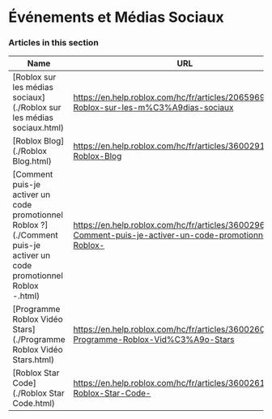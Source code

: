# Événements et Médias Sociaux  
### Articles in this section
Name|URL
-|-
[Roblox sur les médias sociaux](./Roblox sur les médias sociaux.html) |https://en.help.roblox.com/hc/fr/articles/206596923-Roblox-sur-les-m%C3%A9dias-sociaux
[Roblox Blog](./Roblox Blog.html) |https://en.help.roblox.com/hc/fr/articles/360029134331-Roblox-Blog
[Comment puis-je activer un code promotionnel Roblox ?](./Comment puis-je activer un code promotionnel Roblox -.html) |https://en.help.roblox.com/hc/fr/articles/360029650831-Comment-puis-je-activer-un-code-promotionnel-Roblox-
[Programme Roblox Vidéo Stars](./Programme Roblox Vidéo Stars.html) |https://en.help.roblox.com/hc/fr/articles/360026092011-Programme-Roblox-Vid%C3%A9o-Stars
[Roblox Star Code](./Roblox Star Code.html) |https://en.help.roblox.com/hc/fr/articles/360026181292-Roblox-Star-Code-